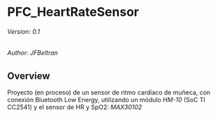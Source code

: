 # PFC_HeartRateSensor
###### _Version:_ 0.1
###### _Author:_ JFBeltran


## Overview
Proyecto (en proceso) de un sensor de ritmo cardíaco de muñeca, con conexión Bluetooth Low Energy, utilizando un módulo _HM-10_ (SoC TI CC2541) y el sensor de HR y SpO2: _MAX30102_
